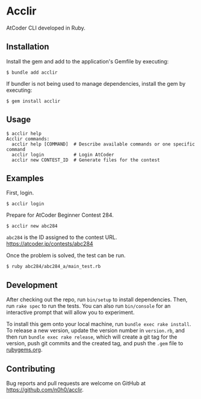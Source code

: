 # Acclir

AtCoder CLI developed in Ruby.

## Installation

Install the gem and add to the application's Gemfile by executing:

```
$ bundle add acclir
```

If bundler is not being used to manage dependencies, install the gem by executing:

```
$ gem install acclir
```

## Usage

```
$ acclir help
Acclir commands:
  acclir help [COMMAND]  # Describe available commands or one specific command
  acclir login           # Login AtCoder
  acclir new CONTEST_ID  # Generate files for the contest
```

## Examples

First, login.

```
$ acclir login
```

Prepare for AtCoder Beginner Contest 284.

```
$ acclir new abc284
```

`abc284` is the ID assigned to the contest URL.  
https://atcoder.jp/contests/abc284

Once the problem is solved, the test can be run.

```
$ ruby abc284/abc284_a/main_test.rb
```

## Development

After checking out the repo, run `bin/setup` to install dependencies. Then, run `rake spec` to run the tests. You can also run `bin/console` for an interactive prompt that will allow you to experiment.

To install this gem onto your local machine, run `bundle exec rake install`. To release a new version, update the version number in `version.rb`, and then run `bundle exec rake release`, which will create a git tag for the version, push git commits and the created tag, and push the `.gem` file to [rubygems.org](https://rubygems.org).

## Contributing

Bug reports and pull requests are welcome on GitHub at https://github.com/n0h0/acclir.
